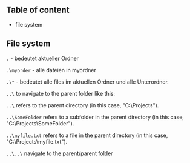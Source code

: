 ## Table of content
* file system

## File system

`.` - bedeutet aktueller Ordner

`.\myorder` - alle dateien in myordner

`.\*` - bedeutet alle files im aktuellen Ordner und alle Unterordner.

`..\` to navigate to the parent folder like this:

`..\` refers to the parent directory (in this case, "C:\Projects").

`..\SomeFolder` refers to a subfolder in the parent directory (in this case, "C:\Projects\SomeFolder").

`..\myfile.txt` refers to a file in the parent directory (in this case, "C:\Projects\myfile.txt").

`..\..\` navigate to the parent/parent folder
